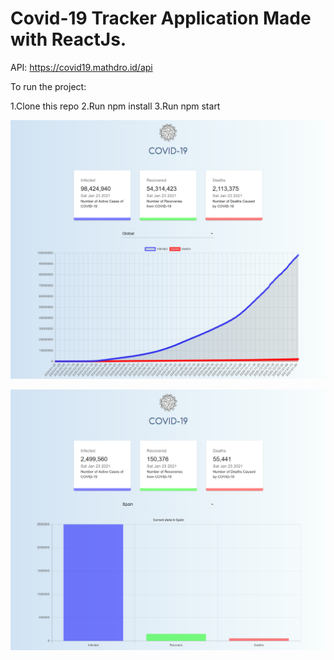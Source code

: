 # Covid-19 Tracker Application Made with ReactJs.

API: https://covid19.mathdro.id/api


To run the project:

1.Clone this repo 2.Run npm install 3.Run npm start


![alt text](https://github.com/LostStruct24/Covid19-Tracker/blob/master/src/images/Covid19Tracker.png)

![alt text](https://github.com/LostStruct24/Covid19-Tracker/blob/master/src/images/2.png)
